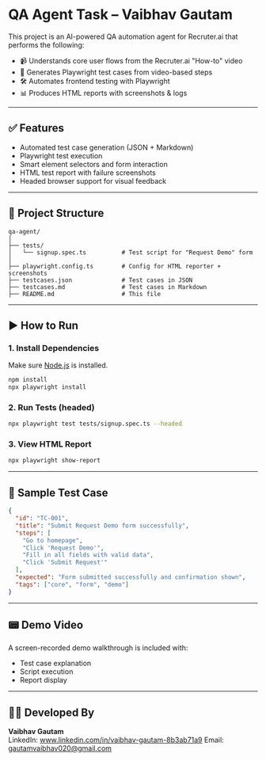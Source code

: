 # QA Agent Task – Vaibhav Gautam

This project is an AI-powered QA automation agent for Recruter.ai that performs the following:

- 📹 Understands core user flows from the Recruter.ai "How-to" video
- 🧲 Generates Playwright test cases from video-based steps
- 🛠️ Automates frontend testing with Playwright
- 📊 Produces HTML reports with screenshots & logs

---

## ✅ Features

- Automated test case generation (JSON + Markdown)
- Playwright test execution
- Smart element selectors and form interaction
- HTML test report with failure screenshots
- Headed browser support for visual feedback

---

## 📁 Project Structure

```
qa-agent/
│
├── tests/
│   └── signup.spec.ts          # Test script for "Request Demo" form
│
├── playwright.config.ts        # Config for HTML reporter + screenshots
├── testcases.json              # Test cases in JSON
├── testcases.md                # Test cases in Markdown
├── README.md                   # This file
```

---

## ▶️ How to Run

### 1. Install Dependencies

Make sure [Node.js](https://nodejs.org) is installed.

```bash (CMD Command)
npm install
npx playwright install
```

### 2. Run Tests (headed)

```bash (CMD Command)
npx playwright test tests/signup.spec.ts --headed
```

### 3. View HTML Report

```bash (CMD Command)
npx playwright show-report
```

---

## 📄 Sample Test Case

```json
{
  "id": "TC-001",
  "title": "Submit Request Demo form successfully",
  "steps": [
    "Go to homepage",
    "Click 'Request Demo'",
    "Fill in all fields with valid data",
    "Click 'Submit Request'"
  ],
  "expected": "Form submitted successfully and confirmation shown",
  "tags": ["core", "form", "demo"]
}
```

---

## 📟 Demo Video

A screen-recorded demo walkthrough is included with:

- Test case explanation
- Script execution
- Report display

---

## 👨‍💻 Developed By

**Vaibhav Gautam**\
LinkedIn: www.linkedin.com/in/vaibhav-gautam-8b3ab71a9
Email: gautamvaibhav020@gmail.com

